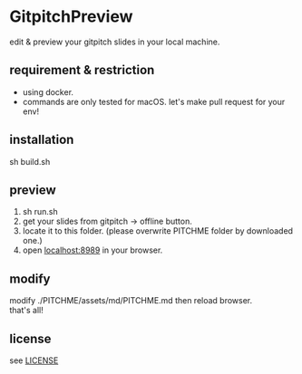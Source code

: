 # GitpitchPreview

edit & preview your gitpitch slides in your local machine.

## requirement & restriction

* using docker.
* commands are only tested for macOS. let's make pull request for your env!


## installation

sh build.sh

## preview

1. sh run.sh
1. get your slides from gitpitch -> offline button.
1. locate it to this folder. (please overwrite PITCHME folder by downloaded one.)
1. open [localhost:8989](http://localhost:8989) in your browser.

## modify

modify ./PITCHME/assets/md/PITCHME.md then reload browser.  
that's all!


## license
see [LICENSE](./LICENSE)